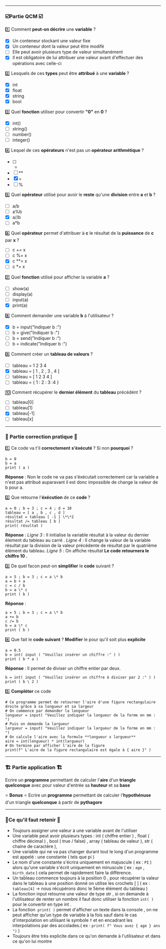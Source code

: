 -----
### ☑️Partie QCM ☑️

1️⃣ Comment **peut-on décrire** une **variable** ?
- [x] Un conteneur stockant une valeur fixe 
- [x] Un conteneur dont la valeur peut être modifé
- [ ] Elle peut avoir plusieurs type de valeur simultanément 
- [x] Il est obligatoire de lui attribuer une valeur avant d'effectuer des opérations avec celle-ci

2️⃣ Lesquels de ces **types** peut être **attribué** à une **variable** ?
- [x] int 
- [x] float 
- [x] string
- [x] bool 

3️⃣ Quel **fonction** utiliser pour convertir **"0"** en **0**  ?
- [x] int()
- [ ] string()
- [ ] number()
- [ ] integer()

4️⃣ Lequel de ces **opérateurs** n'est pas un **opérateur arithmétique** ?
- [ ] +
- [ ] **
- [x] =
- [ ] %

5️⃣ Quel **opérateur** utilisé pour avoir le **reste** qu'une **division** entre **a** et **b** ?
- [ ] a/b
- [ ] a%b
- [x] a//b
- [ ] a\*b

6️⃣ Quel **opérateur** permet d'attribuer à **c** le résultat de la **puissance** de **c** par **x**  ?
 - [ ] c += x
 - [ ] c %= x
 - [x] c \*\*= x
 - [ ] c \*= x

7️⃣ Quel **fonction** utilisé pour afficher la variable **a** ?
- [ ] show(a)
- [ ] display(a) 
- [ ] input(a)
- [x] print(a)

8️⃣ Comment demander une variable **b** à l'utilisateur ?
- [x] b = input("Indiquer b :")
- [ ] b = give("Indiquer b :")
- [ ] b = send("Indiquer b :")
- [ ] b = indicate("Indiquer b :")

9️⃣ Comment créer un **tableau de valeurs** ?
- [ ] tableau = 1 2 3 4
- [x] tableau = [ 1 , 2 , 3 , 4 ]
- [ ] tableau = [ 1 2 3 4 ]
- [ ] tableau = { 1 : 2 : 3 :4 }

🔟 Comment récupérer le **dernier élément** du **tableau** précédént  ? 
- [ ] tableau[0]
- [ ] tableau[1]
- [x] tableau[-1]
- [ ] tableau[x]

----
### 📝 Partie correction pratique 📝

1️⃣ Ce code va t'il **correctement** **s'éxécuté** ? Si non **pourquoi** ?
````
b = 0
b = a
print ( a )
````

**Réponse** : 
Non le code ne va pas s'éxécutait correctement car la variable a n'est pas attribué auparavant il est donc impossible de change la valeur de b pour a.

2️⃣ Que retourne l'**éxécution** de ce **code** ? 
````
a = 0 ; b = 3 ; c = 4 ; d = 10
tableau = [ a , b , c , d ]
résultat = tableau [ -1 ] \*\*2
résultat /= tableau [ b ]
print( résultat )
````

**Réponse** : 
*Ligne 3* : Il initialise la variable résultat à la valeur du dernier élement du tableau au carré . 
*Ligne 4* : Il change la valeur de la variable résultat par la division de la valeur précédente de résultat par le quatrième élément du tableau. 
*Ligne 5* : On affiche résultat
**Le code retournera le chiffre 10 .** 

3️⃣ De quel facon peut-on **simplifier** le **code** suivant ?
````
a = 5 ; b = 3 ; c = a \* b
a = b + a 
c = c / b
b = a \* c 
print ( b )
````

**Réponse** : 
````
a = 5 ; b = 3 ; c = a \* b
a += b  
c /= b
b = a \* c 
print ( b )
````

4️⃣ Que fait le **code suivant** ? **Modifier** le pour qu'il soit plus **explicite**
````
a = 0.5
b = int( input ( "Veuillez insérer un chiffre :" ) )
print ( b * a )
````

**Réponse** : 
Il permet de diviser un chiffre entier par deux.
````
b = int( input ( "Veuillez insérer un chiffre à diviser par 2 :" ) )
print ( b \ 2 )
````

5️⃣ **Compléter** ce code
````
# Ce programme permet de retourner l'aire d'une figure rectangulaire droite grâce à sa longueur et sa largeur 
# On commence par demander la longueur 
longueur = input( "Veuillez indiquer la longueur de la forme en mm : ")
# Puis on demande la largueur 
largueur = input( "Veuillez indiquer la largueur de la forme en mm : ")
# On calcule l'aire avec la formule **longueur x largueur** 
aire = int(longueur) * int(largueur)
# On termine par afficher l'aire de la figure 
print(f" L'aire de la figure rectangulaire est égale à { aire }" )	
````
----
### 🏗 Partie application 🏗

Ecrire un **programme** permettant de calculer l'**aire** d'un **triangle quelconque** avec pour valeur d'entrée sa **hauteur** et sa **base**

⭐ **Bonus** ⭐ Ecrire un **programme** permettant de calculer l'**hypothénuse** d'un triangle **quelconque** à partir de **pythagore** 

____
### 🧠Ce qu'il faut retenir 🧠
 - Toujours assigner une valeur à une variable avant de l'utiliser
 - Une variable peut avoir plusieurs types :  int ( chiffre entier ) , float ( chiffre décimal ) , bool ( true / false) , array ( tableau de valeur ), str ( chaine de caractère ), 
 - Une variable qui ne va pas changer durant tout le long d'un programme est appelé : une constante ( tels que pi )
 - Le nom d'une constante s'écrira uniquement en majuscule ( ex : ``PI`` ) alors qu'une variable s'écrit uniquement en minuscule ( ex : ``age``  , ``birth_date`` ) cela permet de rapidement faire la différence.
- Un tableau commence toujours à la position 0 , pour récupérer la valeur dans le tableau à une position donné on utilise les crochets [ ] ( ex : ``tableau[4]`` -> nous récupérons donc le 5ème élément du tableau )
- La fonction input retourne une valeur de type str , si on demande à l'utilisateur de renter un nombre il faut donc utiliser la fonction ``int( )`` pour le convertir en type int .
- La fonction`` print( )`` permet d'afficher un texte dans la console , on ne peut afficher qu'un type de variable à la fois sauf dans le cas d'interpolation en utilisant le symbole ``f`` et en encadrant les interpolations par des accolades.( ex : ``print( f" Vous avez { age } ans ")`` )
- Toujours être très explicite dans ce qu'on demande à l'utilisateur et dans ce qu'on lui montre 